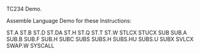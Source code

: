 TC234 Demo.

Assemble Language Demo for these Instructions:

ST.A 
ST.B 
ST.D 
ST.DA 
ST.H 
ST.Q 
ST.T 
ST.W 
STLCX 
STUCX 
SUB 
SUB.A 
SUB.B 
SUB.F 
SUB.H 
SUBC 
SUBS 
SUBS.H 
SUBS.HU 
SUBS.U 
SUBX 
SVLCX 
SWAP.W 
SYSCALL 